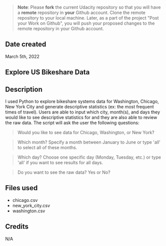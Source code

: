 >**Note**: Please **fork** the current Udacity repository so that you will have a **remote** repository in **your** Github account. Clone the remote repository to your local machine. Later, as a part of the project "Post your Work on Github", you will push your proposed changes to the remote repository in your Github account.

## Date created
March 5th, 2022

## Explore US Bikeshare Data

## Description
I used Python to explore bikeshare systems data for Washington, Chicago, New York City and generate descriptive statistics (ex: the most frequent times of travel). Users are able to input which city, month(s), and days they would like to see descriptive statistics for and they are also able to review the raw data. The script will ask the user the following questions:

> Would you like to see data for Chicago, Washington, or New York?

> Which month? Specify a month between January to June or type 'all' to select all of these months.

> Which day? Choose one specific day (Monday, Tuesday, etc.) or type 'all' if you want to see results for all days.

> Do you want to see the raw data? Yes or No?

## Files used
- chicago.csv
- new_york_city.csv
- washington.csv

## Credits
N/A
